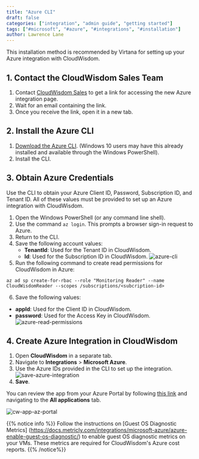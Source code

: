 ```yaml
---
title: "Azure CLI"
draft: false
categories: ["integration", "admin guide", "getting started"]
tags: ["#microsoft", "#azure", "#integrations", "#installation"]
author: Lawrence Lane
---
```

This installation method is recommended by Virtana for setting up your Azure integration with CloudWisdom.

## 1. Contact the CloudWisdom Sales Team
1. Contact [CloudWisdom Sales](mailto:dl-sales-metricly@virtualinstruments.com) to get a link for accessing the new Azure integration page.
2. Wait for an email containing the link.
3. Once you receive the link, open it in a new tab.

## 2. Install the Azure CLI
1. [Download the Azure CLI](https://docs.microsoft.com/en-us/cli/azure/install-azure-cli-windows?view=azure-cli-latest). (Windows 10 users may have this already installed and available through the Windows PowerShell).
2. Install the CLI.

## 3. Obtain Azure Credentials

Use the CLI to obtain your Azure Client ID, Password, Subscription ID, and Tenant ID. All of these values must be provided to set up an Azure integration with CloudWisdom.

1. Open the Windows PowerShell (or any command line shell).
2. Use the command `az login`. This prompts a browser sign-in request to Azure.
3. Return to the CLI.
4. Save the following account values:
   - **TenantId**: Used for the Tenant ID in CloudWisdom.
   - **Id**: Used for the Subscription ID in CloudWisdom.
   ![azure-cli](/images/azure-cli-installation/azure-cli.png)
5.  Run the following command to create read permissions for CloudWisdom in Azure:
```
az ad sp create-for-rbac --role "Monitoring Reader" --name CloudWisdomReader --scopes /subscriptions/<subcription-id>
```
6. Save the following values:
 - **appId**: Used for the Client ID in CloudWisdom.
 - **password**: Used for the Access Key in CloudWisdom.
![azure-read-permissions](/images/azure-cli-installation/azure-read-permissions.png)

## 4. Create Azure Integration in CloudWisdom

1. Open **CloudWisdom** in a separate tab.
2. Navigate to **Integrations** > **Microsoft Azure**.
3. Use the Azure IDs provided in the CLI to set up the integration.
![save-azure-integration](/images/azure-cli-installation/save-azure-integration.png)
4. **Save**.

You can review the app from your Azure Portal by following [this link](https://portal.azure.com/#blade/Microsoft_AAD_IAM/ActiveDirectoryMenuBlade/RegisteredApps) and navigating to the **All applications** tab. 

![cw-app-az-portal](/images/azure-cli-installation/cw-app-az-portal.png)

{{% notice info %}}
Follow the instructions on [Guest OS Diagnostic Metrics] (https://docs.metricly.com/integrations/microsoft-azure/azure-enable-guest-os-diagnostic/) to enable guest OS diagnostic metrics on your VMs. These metrics are required for CloudWisdom's Azure cost reports.
{{% /notice%}}
